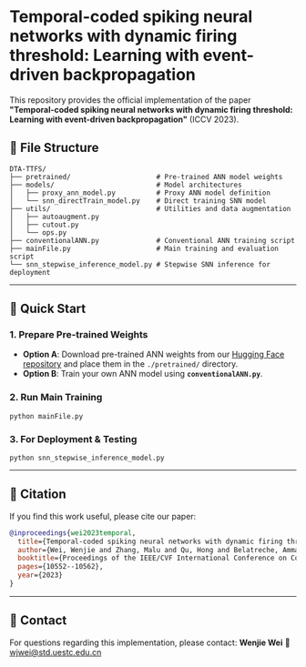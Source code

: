 # Temporal-coded spiking neural networks with dynamic firing threshold: Learning with event-driven backpropagation

This repository provides the official implementation of the paper **"Temporal-coded spiking neural networks with dynamic firing threshold: Learning with event-driven backpropagation"** (ICCV 2023).

## 📁 File Structure

```
DTA-TTFS/
├── pretrained/                     # Pre-trained ANN model weights
├── models/                         # Model architectures
│   ├── proxy_ann_model.py          # Proxy ANN model definition
│   └── snn_directTrain_model.py    # Direct training SNN model
├── utils/                          # Utilities and data augmentation
│   ├── autoaugment.py              
│   ├── cutout.py                   
│   └── ops.py                    
├── conventionalANN.py              # Conventional ANN training script
├── mainFile.py                     # Main training and evaluation script
└── snn_stepwise_inference_model.py # Stepwise SNN inference for deployment
```

---

## 🚀 Quick Start

### 1. Prepare Pre-trained Weights
- **Option A**: Download pre-trained ANN weights from our [Hugging Face repository](https://huggingface.co/wjwei/DTA-TTFS/tree/main) and place them in the `./pretrained/` directory.
- **Option B**: Train your own ANN model using **`conventionalANN.py`**.


### 2. Run Main Training
```
python mainFile.py
```

### 3. For Deployment & Testing
```
python snn_stepwise_inference_model.py
```

---

## 📄 Citation

If you find this work useful, please cite our paper:

```bibtex
@inproceedings{wei2023temporal,
  title={Temporal-coded spiking neural networks with dynamic firing threshold: Learning with event-driven backpropagation},
  author={Wei, Wenjie and Zhang, Malu and Qu, Hong and Belatreche, Ammar and Zhang, Jian and Chen, Hong},
  booktitle={Proceedings of the IEEE/CVF International Conference on Computer Vision},
  pages={10552--10562},
  year={2023}
}
```

---

## 📧 Contact

For questions regarding this implementation, please contact: **Wenjie Wei** 📧 wjwei@std.uestc.edu.cn
